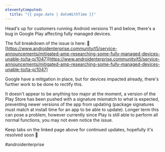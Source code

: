 ```yaml
---
eleventyComputed:
  title: "{{ page.date | dateWithTime }}"
---
```

Head's up for customers running Android versions 11 and below, there's a bug in Google Play affecting fully managed devices. 

The full breakdown of the issue is here: 🔗 [https://www.androidenterprise.community/t5/service-announcements/mitigated-amp-researching-some-fully-managed-devices-unable-to/ta-p/1047](https://www.androidenterprise.community/t5/service-announcements/mitigated-amp-researching-some-fully-managed-devices-unable-to/ta-p/1047)

Google have a mitigation in place, but for devices impacted already, there's further work to be done to rectify this.

It doesn't appear to be anything too major at the moment, a version of the Play Store has been pushed with a signature mismatch to what is expected, preventing newer versions of the app from updating (package signatures must match at install time for an app to be able to update). Longer term this can pose a problem, however currently since Play is still able to perform all normal functions, you may not even notice the issue.

Keep tabs on the linked page above for continued updates, hopefully it's resolved soon 🙂

#androidenterprise